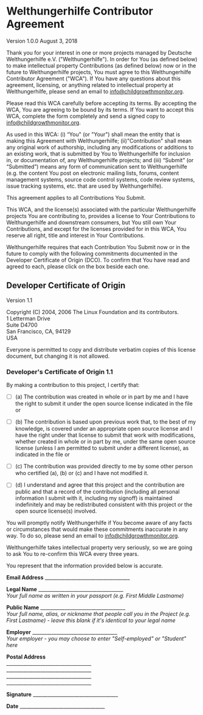 # Welthungerhilfe Contributor Agreement

Version 1.0.0   August 3, 2018

Thank you for your interest in one or more projects managed by Deutsche Welthungerhilfe e.V. ("Welthungerhilfe"). 
In order for You (as defined below) to make intellectual property Contributions (as defined below) now or in the 
future to Welthungerhilfe projects, You must agree to this Welthungerhilfe Contributor Agreement ("WCA"). If You 
have any questions about this agreement, licensing, or anything related to intellectual property at Welthungerhilfe, 
please send an email to info@childgrowthmonitor.org.

Please read this WCA carefully before accepting its terms. By accepting the WCA, You are agreeing to be bound by 
its terms. If You want to accept this WCA, complete the form completely and send a signed copy to info@childgrowthmonitor.org.

As used in this WCA: (i) “You" (or "Your") shall mean the entity that is making this Agreement with Welthungerhilfe;
(ii)"Contribution" shall mean any original work of authorship, including any modifications or additions to an 
existing work, that is submitted by You to Welthungerhilfe for inclusion in, or documentation of, any Welthungerhilfe 
projects; and (iii) “Submit” (or “Submitted”) means any form of communication sent to Welthungerhilfe (e.g. the content
You post on electronic mailing lists, forums, content management systems, source code control systems, code review 
systems, issue tracking systems, etc. that are used by Welthungerhilfe).

This agreement applies to all Contributions You Submit.

This WCA, and the license(s) associated with the particular Welthungerhilfe projects You are contributing to, provides
a license to Your Contributions to Welthungerhilfe and downstream consumers, but You still own Your Contributions, and
except for the licenses provided for in this WCA, You reserve all right, title and interest in Your Contributions.

Welthungerhilfe requires that each Contribution You Submit now or in the future to comply with the following commitments
documented in the Developer Certificate of Origin (DCO). To confirm that You have read and agreed to each, please click 
on the box beside each one.

## Developer Certificate of Origin
Version 1.1

Copyright (C) 2004, 2006 The Linux Foundation and its contributors.  
1 Letterman Drive  
Suite D4700  
San Francisco, CA, 94129  
USA

Everyone is permitted to copy and distribute verbatim copies of this license document, but changing it is not allowed.

### Developer's Certificate of Origin 1.1
By making a contribution to this project, I certify that:

- [ ] (a) The contribution was created in whole or in part by me and I have the right to submit it under the 
open source license indicated in the file or

- [ ] (b) The contribution is based upon previous work that, to the best of my knowledge, is covered under 
an appropriate open source license and I have the right under that license to submit that work with modifications, 
whether created in whole or in part by me, under the same open source license (unless I am permitted to submit under 
a different license), as indicated in the file or

- [ ] (c) The contribution was provided directly to me by some other person who certified (a), (b) or (c) and I 
have not modified it.

- [ ] (d) I understand and agree that this project and the contribution are public and that a record of the 
contribution (including all personal information I submit with it, including my signoff) is maintained 
indefinitely and may be redistributed consistent with this project or the open source license(s) involved.

You will promptly notify Welthungerhilfe if You become aware of any facts or circumstances that would make 
these commitments inaccurate in any way. To do so, please send an email to info@childgrowthmonitor.org.

Welthungerhilfe takes intellectual property very seriously, so we are going to ask You to re-confirm this WCA
every three years.

You represent that the information provided below is accurate.

**Email Address** ___________________________________

**Legal Name**  ___________________________________  
_Your full name as written in your passport (e.g. First Middle Lastname)_

**Public Name**  ___________________________________  
_Your full name, alias, or nickname that people call you in the Project (e.g. First Lastname) - leave this blank
if it's identical to your legal name_

**Employer**  ___________________________________  
_Your employer - you may choose to enter "Self-employed" or "Student" here_

**Postal Address**  
  \___________________________________  
  \___________________________________  
  \___________________________________  
  \___________________________________  

**Signature**  ___________________________________

**Date**  ___________________________________
